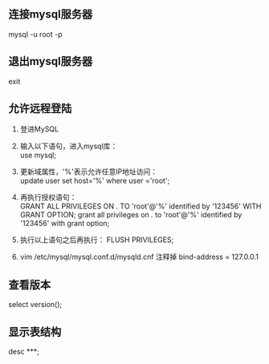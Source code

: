 
## 连接mysql服务器
mysql -u root -p

## 退出mysql服务器
exit

## 允许远程登陆
1. 登进MySQL

2. 输入以下语句，进入mysql库：  
    use mysql;

3. 更新域属性，'%'表示允许任意IP地址访问：  
    update user set host='%' where user ='root';

4. 再执行授权语句：  
    GRANT ALL PRIVILEGES ON *.* TO 'root'@'%' identified by '123456' WITH GRANT OPTION;
    grant all privileges on *.* to 'root'@'%' identified by '123456' with grant option;

5. 执行以上语句之后再执行：
    FLUSH PRIVILEGES;

6. vim /etc/mysql/mysql.conf.d/mysqld.cnf
   注释掉 bind-address          = 127.0.0.1

## 查看版本
select version();

## 显示表结构
desc ***;